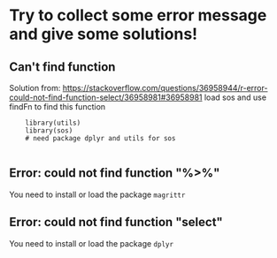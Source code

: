 # Try to collect some error message and give some solutions!
## Can't find function
Solution from: https://stackoverflow.com/questions/36958944/r-error-could-not-find-function-select/36958981#36958981
load sos and use findFn to find this function
``` library(dplyr)
    library(utils)
    library(sos)
    # need package dplyr and utils for sos
    
```
## Error: could not find function "%>%"
You need to install or load the package `magrittr`
## Error: could not find function "select"
You need to install or load the package `dplyr`


